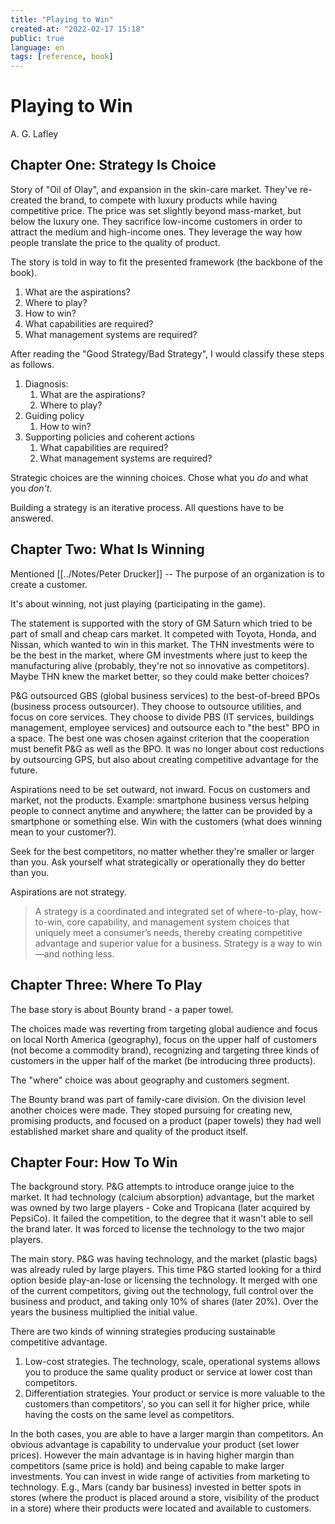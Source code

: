 ```yaml
---
title: "Playing to Win"
created-at: "2022-02-17 15:18"
public: true
language: en
tags: [reference, book]
---
```


# Playing to Win

A. G. Lafley

## Chapter One: Strategy Is Choice

Story of "Oil of Olay", and expansion in the skin-care market. They've re-created the brand, to compete with luxury products while having competitive price. The price was set slightly beyond mass-market, but below the luxury one. They sacrifice low-income customers in order to attract the medium and high-income ones. They leverage the way how people translate the price to the quality of product.

The story is told in way to fit the presented framework (the backbone of the book).

1. What are the aspirations?
2. Where to play?
3. How to win?
4. What capabilities are required?
5. What management systems are required?

After reading the "Good Strategy/Bad Strategy", I would classify these steps as follows.

1. Diagnosis:
	1. What are the aspirations?
	2. Where to play?
2. Guiding policy
	1. How to win?
3. Supporting policies and coherent actions
	1. What capabilities are required?
	2. What management systems are required?

Strategic choices are the winning choices. Chose what you *do* and what you *don't*.

Building a strategy is an iterative process. All questions have to be answered.

## Chapter Two: What Is Winning

Mentioned [[../Notes/Peter Drucker]] -- The purpose of an organization is to create a customer.

It's about winning, not just playing (participating in the game).

The statement is supported with the story of GM Saturn which tried to be part of small and cheap cars market. It competed with Toyota, Honda, and Nissan, which wanted to win in this market. The THN investments were to be the best in the market, where GM investments where just to keep the manufacturing alive (probably, they're not so innovative as competitors). Maybe THN knew the market better, so they could make better choices?

P&G outsourced GBS (global business services) to the best-of-breed BPOs (business process outsourcer). They choose to outsource utilities, and focus on core services. They choose to divide PBS (IT services, buildings management, employee services) and outsource each to "the best" BPO in a space. The best one was chosen against criterion that the cooperation must benefit P&G as well as the BPO. It was no longer about cost reductions by outsourcing GPS, but also about creating competitive advantage for the future.

Aspirations need to be set outward, not inward. Focus on customers and market, not the products. Example: smartphone business versus helping people to connect anytime and anywhere; the latter can be provided by a smartphone or something else. Win with the customers (what does winning mean to your customer?).

Seek for the best competitors, no matter whether they're smaller or larger than you. Ask yourself what strategically or operationally they do better than you.

Aspirations are not strategy.

>A strategy is a coordinated and integrated set of where-to-play, how-to-win, core capability, and management system choices that uniquely meet a consumer’s needs, thereby creating competitive advantage and superior value for a business. Strategy is a way to win—and nothing less.

## Chapter Three: Where To Play

The base story is about Bounty brand - a paper towel.

The choices made was reverting from targeting global audience and focus on local North America (geography), focus on the upper half of customers (not become a commodity brand), recognizing and targeting three kinds of customers in the upper half of the market (be introducing three products).

The "where" choice was about geography and customers segment.

The Bounty brand was part of family-care division. On the division level another choices were made. They stoped pursuing for creating new, promising products, and focused on a product (paper towels) they had well established market share and quality of the product itself.

## Chapter Four: How To Win

The background story. P&G attempts to introduce orange juice to the market. It had technology (calcium absorption) advantage, but the market was owned by two large players - Coke and Tropicana (later acquired by PepsiCo). It failed the competition, to the degree that it wasn't able to sell the brand later. It was forced to license the technology to the two major players.

The main story. P&G was having technology, and the market (plastic bags) was already ruled by large players. This time P&G started looking for a third option beside play-an-lose or licensing the technology. It merged with one of the current competitors, giving out the technology, full control over the business and product, and taking only 10% of shares (later 20%). Over the years the business multiplied the initial value.

There are two kinds of winning strategies producing sustainable competitive advantage.
1. Low-cost strategies. The technology, scale, operational systems allows you to produce the same quality product or service at lower cost than competitors.
2. Differentiation strategies. Your product or service is more valuable to the customers than competitors', so you can sell it for higher price, while having the costs on the same level as competitors.

In the both cases, you are able to have a larger margin than competitors. An obvious advantage is capability to undervalue your product (set lower prices). However the main advantage is in having higher margin than competitors (same price is hold) and being capable to make larger investments. You can invest in wide range of activities from marketing to technology. E.g., Mars (candy bar business) invested in better spots in stores (where the product is placed around a store, visibility of the product in a store) where their products were located and available to customers.

